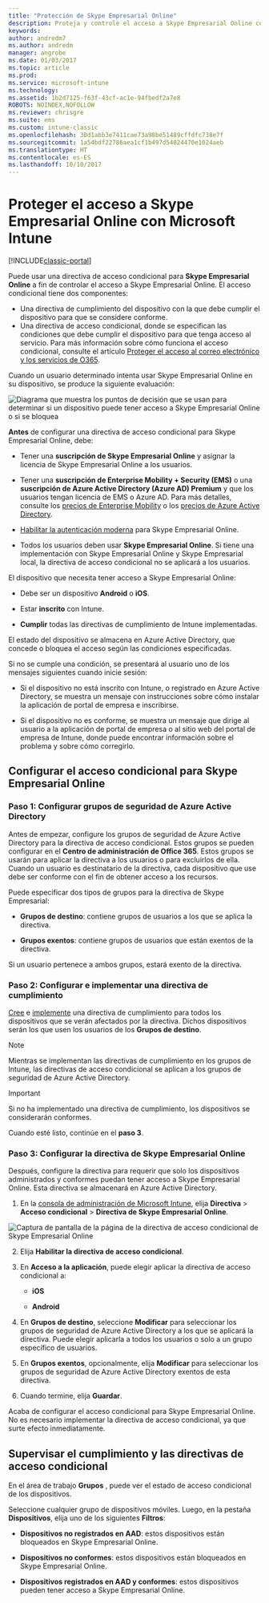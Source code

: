 ```yaml
---
title: "Protección de Skype Empresarial Online"
description: Proteja y controle el acceso a Skype Empresarial Online con el acceso condicional.
keywords: 
author: andredm7
ms.author: andredm
manager: angrobe
ms.date: 01/03/2017
ms.topic: article
ms.prod: 
ms.service: microsoft-intune
ms.technology: 
ms.assetid: 1b2d7125-f63f-43cf-ac1e-94fbedf2a7e8
ROBOTS: NOINDEX,NOFOLLOW
ms.reviewer: chrisgre
ms.suite: ems
ms.custom: intune-classic
ms.openlocfilehash: 30d1abb3e7411cae73a98be51489cffdfc738e7f
ms.sourcegitcommit: 1a54bdf22786aea1cf1b497d54024470e1024aeb
ms.translationtype: HT
ms.contentlocale: es-ES
ms.lasthandoff: 10/10/2017
---
```

# <a name="protect-access-to-skype-for-business-online-with-microsoft-intune"></a>Proteger el acceso a Skype Empresarial Online con Microsoft Intune

[!INCLUDE[classic-portal](../includes/classic-portal.md)]

Puede usar una directiva de acceso condicional para **Skype Empresarial Online** a fin de controlar el acceso a Skype Empresarial Online.
El acceso condicional tiene dos componentes:
- Una directiva de cumplimiento del dispositivo con la que debe cumplir el dispositivo para que se considere conforme.
- Una directiva de acceso condicional, donde se especifican las condiciones que debe cumplir el dispositivo para que tenga acceso al servicio.
Para más información sobre cómo funciona el acceso condicional, consulte el artículo [Proteger el acceso al correo electrónico y los servicios de O365](restrict-access-to-email-and-o365-services-with-microsoft-intune.md).

Cuando un usuario determinado intenta usar Skype Empresarial Online en su dispositivo, se produce la siguiente evaluación:

![Diagrama que muestra los puntos de decisión que se usan para determinar si un dispositivo puede tener acceso a Skype Empresarial Online o si se bloquea](../media/ConditionalAccess_SkypeforBusiness.png)

**Antes** de configurar una directiva de acceso condicional para Skype Empresarial Online, debe:
- Tener una **suscripción de Skype Empresarial Online** y asignar la licencia de Skype Empresarial Online a los usuarios.
- Tener una **suscripción de Enterprise Mobility + Security (EMS)** o una **suscripción de Azure Active Directory (Azure AD) Premium** y que los usuarios tengan licencia de EMS o Azure AD. Para más detalles, consulte los [precios de Enterprise Mobility](https://www.microsoft.com/cloud-platform/enterprise-mobility-pricing) o los [precios de Azure Active Directory](https://azure.microsoft.com/pricing/details/active-directory/).

-   [Habilitar la autenticación moderna](/intune-classic/deploy-use/restrict-access-to-skype-for-business-online-with-microsoft-intune) para Skype Empresarial Online.
-  Todos los usuarios deben usar **Skype Empresarial Online**. Si tiene una implementación con Skype Empresarial Online y Skype Empresarial local, la directiva de acceso condicional no se aplicará a los usuarios.

El dispositivo que necesita tener acceso a Skype Empresarial Online:

-   Debe ser un dispositivo **Android** o **iOS**.

-   Estar **inscrito** con Intune.

-   **Cumplir** todas las directivas de cumplimiento de Intune implementadas.


El estado del dispositivo se almacena en Azure Active Directory, que concede o bloquea el acceso según las condiciones especificadas.

Si no se cumple una condición, se presentará al usuario uno de los mensajes siguientes cuando inicie sesión:

-   Si el dispositivo no está inscrito con Intune, o registrado en Azure Active Directory, se muestra un mensaje con instrucciones sobre cómo instalar la aplicación de portal de empresa e inscribirse.

-   Si el dispositivo no es conforme, se muestra un mensaje que dirige al usuario a la aplicación de portal de empresa o al sitio web del portal de empresa de Intune, donde puede encontrar información sobre el problema y sobre cómo corregirlo.

## <a name="configure-conditional-access-for-skype-for-business-online"></a>Configurar el acceso condicional para Skype Empresarial Online

### <a name="step-1-configure-azure-active-directory-security-groups"></a>Paso 1: Configurar grupos de seguridad de Azure Active Directory
Antes de empezar, configure los grupos de seguridad de Azure Active Directory para la directiva de acceso condicional. Estos grupos se pueden configurar en el **Centro de administración de Office 365**. Estos grupos se usarán para aplicar la directiva a los usuarios o para excluirlos de ella. Cuando un usuario es destinatario de la directiva, cada dispositivo que use debe ser conforme con el fin de obtener acceso a los recursos.

Puede especificar dos tipos de grupos para la directiva de Skype Empresarial:

-   **Grupos de destino**: contiene grupos de usuarios a los que se aplica la directiva.

-   **Grupos exentos**: contiene grupos de usuarios que están exentos de la directiva.

Si un usuario pertenece a ambos grupos, estará exento de la directiva.

### <a name="step-2-configure-and-deploy-a-compliance-policy"></a>Paso 2: Configurar e implementar una directiva de cumplimiento
[Cree](create-a-device-compliance-policy-in-microsoft-intune.md) e [implemente](deploy-and-monitor-a-device-compliance-policy-in-microsoft-intune.md) una directiva de cumplimiento para todos los dispositivos que se verán afectados por la directiva. Dichos dispositivos serán los que usen los usuarios de los **Grupos de destino**.

> [!NOTE]
> Mientras se implementan las directivas de cumplimiento en los grupos de Intune, las directivas de acceso condicional se aplican a los grupos de seguridad de Azure Active Directory.


> [!IMPORTANT]
> Si no ha implementado una directiva de cumplimiento, los dispositivos se considerarán conformes.

Cuando esté listo, continúe en el **paso 3**.

### <a name="step-3-configure-the-skype-for-business-online-policy"></a>Paso 3: Configurar la directiva de Skype Empresarial Online
Después, configure la directiva para requerir que solo los dispositivos administrados y conformes puedan tener acceso a Skype Empresarial Online. Esta directiva se almacenará en Azure Active Directory.

1.  En la [consola de administración de Microsoft Intune](https://manage.microsoft.com), elija **Directiva** > **Acceso condicional** > **Directiva de Skype Empresarial Online**.

  ![Captura de pantalla de la página de la directiva de acceso condicional de Skype Empresarial Online](./media/conditional_access_SFBPolicy.png)

2.  Elija **Habilitar la directiva de acceso condicional**.

3.  En **Acceso a la aplicación**, puede elegir aplicar la directiva de acceso condicional a:

    -   **iOS**

    -   **Android**

4.  En **Grupos de destino**, seleccione **Modificar** para seleccionar los grupos de seguridad de Azure Active Directory a los que se aplicará la directiva. Puede elegir aplicarla a todos los usuarios o solo a un grupo específico de usuarios.

5.  En **Grupos exentos**, opcionalmente, elija **Modificar** para seleccionar los grupos de seguridad de Azure Active Directory exentos de esta directiva.

6.  Cuando termine, elija **Guardar**.

Acaba de configurar el acceso condicional para Skype Empresarial Online. No es necesario implementar la directiva de acceso condicional, ya que surte efecto inmediatamente.


## <a name="monitor-the-compliance-and-conditional-access-policies"></a>Supervisar el cumplimiento y las directivas de acceso condicional
En el área de trabajo **Grupos** , puede ver el estado de acceso condicional de los dispositivos.

Seleccione cualquier grupo de dispositivos móviles. Luego, en la pestaña **Dispositivos**, elija uno de los siguientes **Filtros**:

* **Dispositivos no registrados en AAD**: estos dispositivos están bloqueados en Skype Empresarial Online.

* **Dispositivos no conformes**: estos dispositivos están bloqueados en Skype Empresarial Online.

* **Dispositivos registrados en AAD y conformes**: estos dispositivos pueden tener acceso a Skype Empresarial Online.
